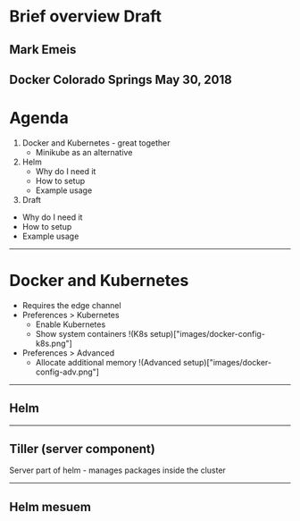 # Brief overview Draft
## Mark Emeis
Docker Colorado Springs May 30, 2018
---
# Agenda
1. Docker and Kubernetes - great together 
   * Minikube as an alternative 
1. Helm 
   * Why do I need it
   * How to setup
   * Example usage
1.  Draft
   * Why do I need it
   * How to setup
   * Example usage
---
# Docker and Kubernetes

* Requires the edge channel 
* Preferences > Kubernetes
   * Enable Kubernetes
   * Show system containers 
!(K8s setup)["images/docker-config-k8s.png"]
* Preferences > Advanced
   * Allocate additional memory 
!(Advanced setup)["images/docker-config-adv.png"]
---

## Helm


---
## Tiller (server component)
Server part of helm - manages packages inside the cluster

---
## Helm mesuem 
